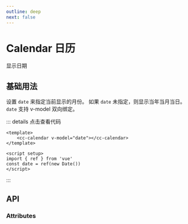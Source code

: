 ```yaml
---
outline: deep
next: false
---
```


# Calendar 日历

显示日期

## 基础用法
设置 `date` 来指定当前显示的月份。 如果 `date` 未指定，则显示当年当月当日。 `date` 支持 v-model 双向绑定。

<script setup>
    import {ref} from 'vue'
    import ccButton from '../../src/components/button'
    import ccCalendar from '../../src/components/calendar'
    import ccTable from '../../src/components/table'
    const tableHeader = ref([
        {
            value: 'id',
            label: 'ID',
        },
        {
            value: 'name',
            label: '姓名',
        },
        {
            value: 'age',
            label: '年龄',
        },
        {
            value: 'gender',
            label: '性别',
        },
        {
            value: 'address',
            label: '住址',
        }
    ])
    const tableData = ref([
        {
            id: 1,
            name: 'Tom',
            age: 18,
            gender: '男',
            address: 'New York No. 1 Lake Park',
        },
        {
            id: 2,
            name: 'Jerry',
            age: 20,
            gender: '女',
            address: 'London No. 1 Lake Park',
        },
        {
            id: 3,
            name: 'Lucy',
            age: 22,
            gender: '女',
            address: 'Sidney No. 1 Lake Park',
        }
    ])
</script>
<cc-calendar v-model="date"></cc-calendar>

::: details 点击查看代码
```vue
<template>
    <cc-calendar v-model="date"></cc-calendar>
</template>

<script setup>
import { ref } from 'vue'
const date = ref(new Date())
</script>
```
:::

## API
### Attributes
 <!-- <cc-table :data="tableData" :columns="tableHeader" width="100%"> </cc-table> -->




